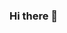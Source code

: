 ### Hi there 👋

<!--
**asamaedgarddatapc/asamaedgarddatapc** is a ✨ _special_ ✨ repository because its `README.md` (this file) appears on your GitHub profile.
klfllf;'kjkd  jkldfjklfd jkklkfdkkdfo
Here are some ideas to get you started:

- 🔭 I’m currently working on ...
- 🌱 I’m currently learning ...
- 👯 I’m looking to collaborate on ...
- 🤔 I’m looking for help with ...
- 💬 Ask me about ...
- 📫 How to reach me: ...
- 😄 Pronouns: ...
- ⚡ Fun fact: ...
-->
